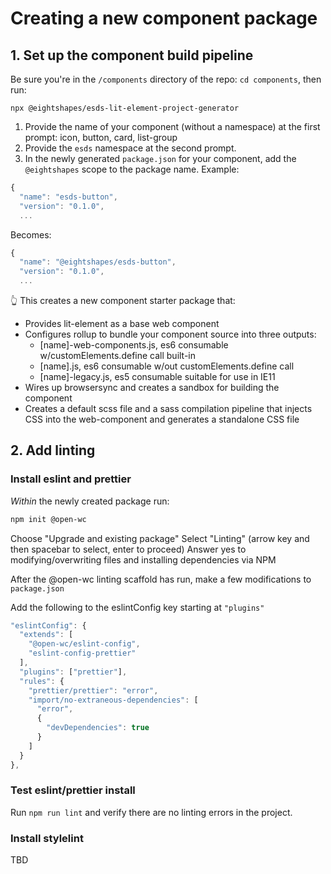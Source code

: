 # Creating a new component package

## 1. Set up the component build pipeline
Be sure you're in the `/components` directory of the repo: `cd components`, then run:

```
npx @eightshapes/esds-lit-element-project-generator
```

1. Provide the name of your component (without a namespace) at the first prompt: icon, button, card, list-group
2. Provide the `esds` namespace at the second prompt.
3. In the newly generated `package.json` for your component, add the `@eightshapes` scope to the package name. Example:

```js
{
  "name": "esds-button",
  "version": "0.1.0",
  ...
```

Becomes:

```js
{
  "name": "@eightshapes/esds-button",
  "version": "0.1.0",
  ...
```

👆 This creates a new component starter package that:

* Provides lit-element as a base web component
* Configures rollup to bundle your component source into three outputs:
  * [name]-web-components.js, es6 consumable w/customElements.define call built-in
  * [name].js, es6 consumable w/out customElements.define call
  * [name]-legacy.js, es5 consumable suitable for use in IE11
* Wires up browsersync and creates a sandbox for building the component
* Creates a default scss file and a sass compilation pipeline that injects CSS into the web-component and generates a standalone CSS file

## 2. Add linting

### Install eslint and prettier
_Within_ the newly created package run:

```bash
npm init @open-wc
```

Choose "Upgrade and existing package"
Select "Linting" (arrow key and then spacebar to select, enter to proceed)
Answer yes to modifying/overwriting files and installing dependencies via NPM

After the @open-wc linting scaffold has run, make a few modifications to `package.json`

Add the following to the eslintConfig key starting at `"plugins"`

```js
"eslintConfig": {
  "extends": [
    "@open-wc/eslint-config",
    "eslint-config-prettier"
  ],
  "plugins": ["prettier"],
  "rules": {
    "prettier/prettier": "error",
    "import/no-extraneous-dependencies": [
      "error",
      {
        "devDependencies": true
      }
    ]
  }
},
```

### Test eslint/prettier install
Run `npm run lint` and verify there are no linting errors in the project.

### Install stylelint
TBD